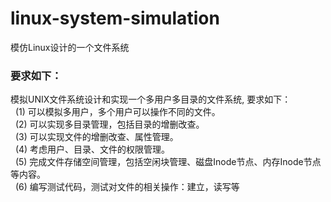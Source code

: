 # linux-system-simulation
模仿Linux设计的一个文件系统

### 要求如下：
模拟UNIX文件系统设计和实现一个多用户多目录的文件系统, 要求如下：<br>
&nbsp;&nbsp;(1)	可以模拟多用户，多个用户可以操作不同的文件。<br>
&nbsp;&nbsp;(2)	可以实现多目录管理，包括目录的增删改查。<br>
&nbsp;&nbsp;(3)	可以实现文件的增删改查、属性管理。<br>
&nbsp;&nbsp;(4)	考虑用户、目录、文件的权限管理。<br>
&nbsp;&nbsp;(5)	完成文件存储空间管理，包括空闲块管理、磁盘Inode节点、内存Inode节点等内容。<br>
&nbsp;&nbsp;(6)	编写测试代码，测试对文件的相关操作：建立，读写等<br>
